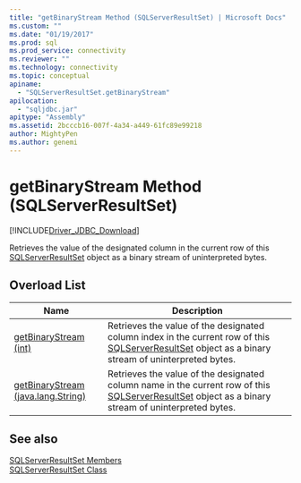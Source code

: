 ```yaml
---
title: "getBinaryStream Method (SQLServerResultSet) | Microsoft Docs"
ms.custom: ""
ms.date: "01/19/2017"
ms.prod: sql
ms.prod_service: connectivity
ms.reviewer: ""
ms.technology: connectivity
ms.topic: conceptual
apiname: 
  - "SQLServerResultSet.getBinaryStream"
apilocation: 
  - "sqljdbc.jar"
apitype: "Assembly"
ms.assetid: 2bcccb16-007f-4a34-a449-61fc89e99218
author: MightyPen
ms.author: genemi
---
```

# getBinaryStream Method (SQLServerResultSet)
[!INCLUDE[Driver_JDBC_Download](../../../includes/driver_jdbc_download.md)]

  Retrieves the value of the designated column in the current row of this [SQLServerResultSet](../../../connect/jdbc/reference/sqlserverresultset-class.md) object as a binary stream of uninterpreted bytes.  
  
## Overload List  
  
|Name|Description|  
|----------|-----------------|  
|[getBinaryStream (int)](../../../connect/jdbc/reference/getbinarystream-method-int.md)|Retrieves the value of the designated column index in the current row of this [SQLServerResultSet](../../../connect/jdbc/reference/sqlserverresultset-class.md) object as a binary stream of uninterpreted bytes.|  
|[getBinaryStream (java.lang.String)](../../../connect/jdbc/reference/getbinarystream-method-java-lang-string.md)|Retrieves the value of the designated column name in the current row of this [SQLServerResultSet](../../../connect/jdbc/reference/sqlserverresultset-class.md) object as a binary stream of uninterpreted bytes.|  
  
## See also  
 [SQLServerResultSet Members](../../../connect/jdbc/reference/sqlserverresultset-members.md)   
 [SQLServerResultSet Class](../../../connect/jdbc/reference/sqlserverresultset-class.md)  
  
  
